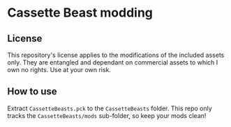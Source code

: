 # Cassette Beast modding

## License

This repository's license applies to the modifications of the included assets only. They are entangled and dependant on commercial assets to which I own no rights. Use at your own risk.

## How to use

Extract `CassetteBeasts.pck` to the `CassetteBeasts` folder. This repo only tracks the `CassetteBeasts/mods` sub-folder, so keep your mods clean!

